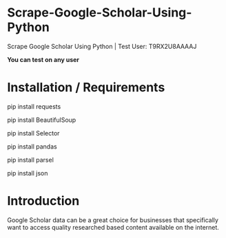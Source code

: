 # Scrape-Google-Scholar-Using-Python
Scrape Google Scholar Using Python | Test User: T9RX2U8AAAAJ


**You can test on any user**

# Installation / Requirements
pip install requests

pip install BeautifulSoup

pip install Selector

pip install pandas

pip install parsel

pip install json


# Introduction
Google Scholar data can be a great choice for businesses that specifically want to access quality researched based content available on the internet. 
